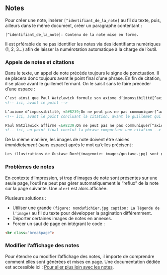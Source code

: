 

## Notes

Pour créer une note, insérer `[^identifiant_de_la_note]` au fil du texte, puis, ailleurs dans le même document, créer un paragraphe contentant :   

`[^identifiant_de_la_note]: Contenu de la note mise en forme.`

Il est prférable de ne pas identifier les notes via des identifiants numériques (1, 2, 3…) afin de laisser la numérotation automatique à la charge de l’outil.

### Appels de notes et citations

Dans le texte, un appel de note précède toujours le signe de ponctuation. Il se placera donc toujours avant le point final d’une phrase. En fin de citation, il se place avant le guillemet fermant. On le saisit sans le faire précéder d’une espace :
```html
C’est ainsi que Paul Watzlawick formule son axiome d’impossibilité[^axiome].
<!-- ici, avant le point -->

L’axiome d’impossibilité, «&#8239;On ne peut pas ne pas communiquer[^axiome].&#8239;», est formulé […]
<!-- ici, avant le point concluant la citation, avant le guillemet qui l’encadre (précédé d’une espace fine insécable) -->

Paul Watzlawick affirme «&#8239;On ne peut pas ne pas communiquer[^axiome].&#8239;». Ainsi […]
<!-- ici, un point final conclut la phrase comportant une citation -->
```

De la même manière, les images de note doivent être saisies _immédiatement_ (sans espace) après le mot qu’elles précisent :
```md
Les illustrations de Gustave Doré(imagenote: images/gustave.jpg) sont gravées dans les mémoires.
```

### Problèmes de notes

En contexte d’impression, si trop d'images de note sont présentes sur une seule page, l’outil ne peut pas gérer automatiquement le “reflux” de la note sur la page suivante. Une `alert` est alors affichée.

Plusieurs solutions : 

- Utiliser une grande `(figure: nomdufichier.jpg caption: La légende de l’image)` au fil du texte pour développer la pagination différemment.
- Déporter certaines images de notes en annexes.
- Forcer un saut de page en intégrant le code :
```html
<br class="breakpage">
```

### Modifier l’affichage des notes

Pour étendre ou modifier l’affichage des notes, il importe de comprendre comment elles sont générées et mises en page. Une documentation dédiée est accessible ici : [Pour aller plus loin avec les notes](advanced-notes.md).

